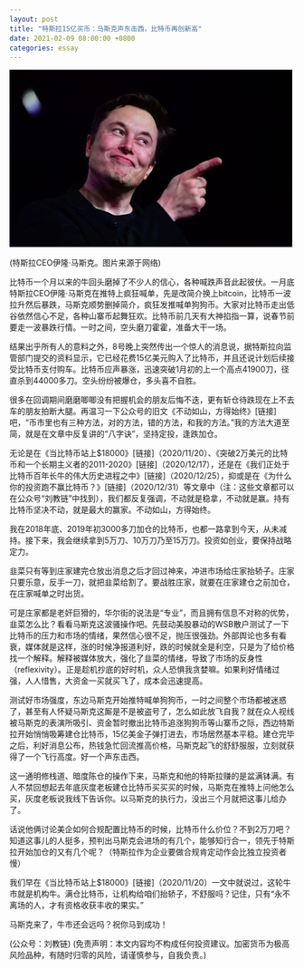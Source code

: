 ```yaml
---
layout: post
title: "特斯拉15亿买币：马斯克声东击西，比特币再创新高"
date: 2021-02-09 08:00:00 +0800
categories: essay
---
```


![](/images/2021/20210209.jpg)

(特斯拉CEO伊隆·马斯克。图片来源于网络)

比特币一个月以来的牛回头磨掉了不少人的信心，各种喊跌声音此起彼伏。一月底特斯拉CEO伊隆·马斯克在推特上疯狂喊单，先是改简介换上bitcoin，比特币一波拉升然后暴跌，马斯克顺势删掉简介，疯狂发推喊单狗狗币。大家对比特币走出低谷依然信心不足，各种山寨币起舞狂欢。比特币前几天有大神掐指一算，说春节前要走一波暴跌行情。一时之间，空头磨刀霍霍，准备大干一场。

结果出乎所有人的意料之外，8号晚上突然传出一个惊人的消息说，据特斯拉向监管部门提交的资料显示，它已经花费15亿美元购入了比特币，并且还说计划后续接受比特币支付购车。比特币应声暴涨，迅速突破1月初的上一个高点41900刀，径直杀到44000多刀。空头纷纷被爆仓，多头喜不自胜。

很多在回调期间磨磨唧唧没有把握机会的朋友后悔不迭，更有斩仓待跌现在上不去车的朋友拍断大腿。再温习一下公众号的旧文《不动如山，方得始终》[链接]吧，“币市里也有三种方法，对的方法，错的方法，和我的方法。”我的方法大道至简，就是在文章中反复讲的“八字诀”，坚持定投，逢跌加仓。

无论是在《当比特币站上$18000》[链接]（2020/11/20）、《突破2万美元的比特币和一个长期主义者的2011-2020》[链接]（2020/12/17），还是在《我们正处于比特币百年长牛的伟大历史进程之中》[链接]（2020/12/25），抑或是在《为什么你的投资跑不赢比特币？》[链接]（2020/12/31）等文章中（注：这些文章都可以在公众号“刘教链”中找到），我们都反复强调，不动就是稳拿，不动就是赢。持有比特币坚决不动，就是最大的赢家。不动如山，方得始终。

我在2018年底、2019年初3000多刀加仓的比特币，也都一路拿到今天，从未减持。接下来，我会继续拿到5万刀、10万刀乃至15万刀。投资如创业，要保持战略定力。

韭菜只有等到庄家建完仓放出消息之后才回过神来，冲进市场给庄家抬轿子。庄家只要乐意，反手一刀，就把韭菜给割了。要战胜庄家，就要在庄家建仓之前加仓，在庄家喊单之时出货。

可是庄家都是老奸巨猾的，华尔街的说法是“专业”，而且拥有信息不对称的优势，韭菜怎么比？看看马斯克这波骚操作吧。先鼓动美股暴动的WSB散户测试了一下比特币的压力和市场的情绪，果然信心很不足，抛压很强劲。外部舆论也多有看衰，媒体就是这样，涨的时候净报道利好，跌的时候就全是利空，只是为了给价格找一个解释。解释被媒体放大，强化了韭菜的情绪，导致了市场的反身性（reflexivity）。正是趁机抄底的好时机，众人恐惧我贪婪嘛。如果利好情绪过强，人人惜售，大资金一买就买飞了，成本会迅速提高。

测试好市场强度，东边马斯克开始推特喊单狗狗币，一时之间整个市场都被迷惑了，甚至有人怀疑马斯克这厮是不是被盗号了，怎么如此放飞自我？就在众人视线被马斯克的表演所吸引、资金暂时撤出比特币追涨狗狗币等山寨币之际，西边特斯拉开始悄悄吸筹建仓比特币，15亿美金子弹打进去，市场居然基本平稳。建仓完毕之后，利好消息公布，热钱急忙回流推高价格，马斯克起飞的舒舒服服，立刻就获得了一个飞行高度。好一个声东击西。

这一通明修栈道、暗度陈仓的操作下来，马斯克和他的特斯拉赚的是盆满钵满。有人不禁回想起去年底灰度老板建仓比特币买买买的时候，马斯克在推特上问他怎么买，灰度老板说我线下告诉你。以马斯克的执行力，没出三个月就把这事儿给办了。

话说他俩讨论美企如何合规配置比特币的时候，比特币什么价位？不到2万刀吧？知道这事儿的人挺多，预判出马斯克会进场的有几个，能够知行合一，领先于特斯拉开始加仓的又有几个呢？（特斯拉作为企业要做合规肯定动作会比独立投资者慢）

我们早在《当比特币站上$18000》[链接]（2020/11/20）一文中就说过，这轮牛市就是机构牛。满仓比特币，让机构给咱们抬轿子，不舒服吗？记住，只有“永不离场的人，才有资格收获丰收的果实。”

马斯克来了，牛市还会远吗？​祝你马到成功！

(公众号：刘教链)
(免责声明：本文内容均不构成任何投资建议。加密货币为极高风险品种，有随时归零的风险，请谨慎参与，自我负责。)
